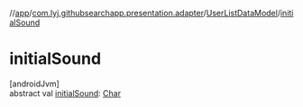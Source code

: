//[app](../../../index.md)/[com.lyj.githubsearchapp.presentation.adapter](../index.md)/[UserListDataModel](index.md)/[initialSound](initial-sound.md)

# initialSound

[androidJvm]\
abstract val [initialSound](initial-sound.md): [Char](https://kotlinlang.org/api/latest/jvm/stdlib/kotlin/-char/index.html)
